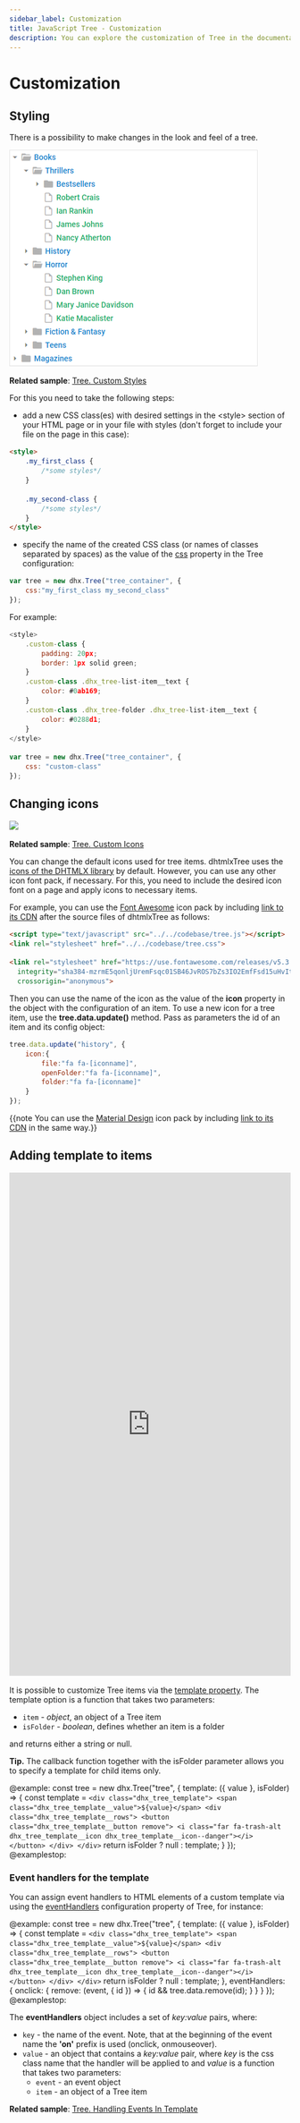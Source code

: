 ```yaml
---
sidebar_label: Customization
title: JavaScript Tree - Customization 
description: You can explore the customization of Tree in the documentation of the DHTMLX JavaScript UI library. Browse developer guides and API reference, try out code examples and live demos, and download a free 30-day evaluation version of DHTMLX Suite 7.
---
```


# Customization

## Styling

There is a possibility to make changes in the look and feel of a tree. 

![](../assets/tree/custom_style.png)

**Related sample**: [Tree. Custom Styles](https://snippet.dhtmlx.com/ocv4p7zg)

For this you need to take the following steps:

- add a new CSS class(es) with desired settings in the &lt;style&gt; section of your HTML page or in your file with styles (don't forget to include your file on the page in this case):

~~~html
<style>
	.my_first_class {
		/*some styles*/
	}
    
    .my_second-class {
		/*some styles*/
	}
</style>
~~~

- specify the name of the created CSS class (or names of classes separated by spaces) as the value of the [css](tree/api/tree_css_config.md) property in the Tree configuration:

~~~js
var tree = new dhx.Tree("tree_container", { 
    css:"my_first_class my_second_class"
});
~~~

For example:

~~~js
<style>
	.custom-class {
		padding: 20px;
		border: 1px solid green;
	}
	.custom-class .dhx_tree-list-item__text {
		color: #0ab169;
	}
	.custom-class .dhx_tree-folder .dhx_tree-list-item__text {
		color: #0288d1;
	}
</style>

var tree = new dhx.Tree("tree_container", {
	css: "custom-class"
});
~~~

## Changing icons

![](../assets/tree/custom_icons.png)

**Related sample**: [Tree. Custom Icons](https://snippet.dhtmlx.com/lpsgn3j7)

You can change the default icons used for tree items. dhtmlxTree uses the [icons of the DHTMLX library](helpers/icon.md) by default. However, you can use any other icon font pack, if necessary. 
For this, you need to include the desired icon font on a page and apply icons to necessary items.

For example, you can use the [Font Awesome](https://fontawesome.com/) icon pack by including [link to its CDN](https://fontawesome.com/how-to-use/on-the-web/setup/getting-started?using=web-fonts-with-css) 
after the source files of dhtmlxTree as follows:

~~~html
<script type="text/javascript" src="../../codebase/tree.js"></script>
<link rel="stylesheet" href="../../codebase/tree.css">

<link rel="stylesheet" href="https://use.fontawesome.com/releases/v5.3.1/css/all.css" 
  integrity="sha384-mzrmE5qonljUremFsqc01SB46JvROS7bZs3IO2EmfFsd15uHvIt+Y8vEf7N7fWAU"  
  crossorigin="anonymous">
~~~

Then you can use the name of the icon as the value of the **icon** property in the object with the configuration of an item. To use a new icon for a tree item, use the **tree.data.update()** method. Pass as parameters the
id of an item and its config object:

~~~js
tree.data.update("history", {
	icon:{
		file:"fa fa-[iconname]",
		openFolder:"fa fa-[iconname]",
		folder:"fa fa-[iconname]"
	}
});
~~~

{{note You can use the [Material Design](https://materialdesignicons.com/) icon pack by including [link to its CDN](https://cdnjs.cloudflare.com/ajax/libs/MaterialDesign-Webfont/2.5.94/css/materialdesignicons.css) in the same way.}}

## Adding template to items

<iframe src="https://snippet.dhtmlx.com/hg3f50td?mode=js" frameborder="0" class="snippet_iframe" width="100%" height="900"></iframe>

It is possible to customize Tree items via the [template property](tree/api/tree_template_config.md). The template option is a function that takes two parameters:

- `item` - *object*, an object of a Tree item
- `isFolder` - *boolean*, defines whether an item is a folder

and returns either a string or null.

**Tip.** The callback function together with the isFolder parameter allows you to specify a template for child items only.

@example:
const tree = new dhx.Tree("tree", {
    template: ({ value }, isFolder) => {
        const template = `
            <div class="dhx_tree_template">
                <span class="dhx_tree_template__value">${value}</span>
                <div class="dhx_tree_template__rows">
                    <button class="dhx_tree_template__button remove">
                        <i class="far fa-trash-alt dhx_tree_template__icon dhx_tree_template__icon--danger"></i>
                    </button>
                </div>
            </div>
        `
        return isFolder ? null : template;
    }
});
@examplestop:

### Event handlers for the template

You can assign event handlers to HTML elements of a custom template via using the [eventHandlers](tree/api/tree_eventhandlers_config.md)  configuration property of Tree, for instance:

@example:
const tree = new dhx.Tree("tree", {
    template: ({ value }, isFolder) => {
        const template = `
            <div class="dhx_tree_template">
                <span class="dhx_tree_template__value">${value}</span>
                <div class="dhx_tree_template__rows">
                    <button class="dhx_tree_template__button remove">
                        <i class="far fa-trash-alt dhx_tree_template__icon dhx_tree_template__icon--danger"></i>
                    </button>
                </div>
            </div>
        `
        return isFolder ? null : template;
    },
    eventHandlers: {
        onclick: {
            remove: (event, { id }) => {
                id && tree.data.remove(id);
            }
        }
    }
});
@examplestop:

The **eventHandlers** object includes a set of *key:value* pairs, where:

- `key` - the name of the event. Note, that at the beginning of the event name the **'on'** prefix is used (onclick, onmouseover).
- `value` - an object that contains a *key:value* pair, where *key* is the css class name that the handler will be applied to and *value* is a function that takes two parameters:
  - `event` - an event object
  - `item` - an object of a Tree item

**Related sample**: [Tree. Handling Events In Template](https://snippet.dhtmlx.com/hg3f50td)
